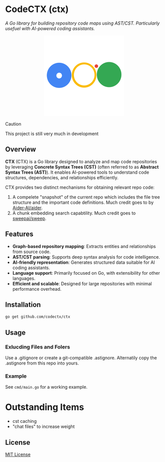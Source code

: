 # CodeCTX (ctx)

_A Go library for building repository code maps using AST/CST. Particularly usefuel with AI-powered coding assistants._

<p align="center">
  <img height="256" src="./ctx.svg">
</p>

> [!CAUTION]
> This project is still very much in development

## Overview

**CTX** (CTX) is a Go library designed to analyze and map code repositories by leveraging **Concrete Syntax Trees (CST)** (often referred to as **Abstract Syntax Trees (AST)**). It enables AI-powered tools to understand code structures, dependencies, and relationships efficiently.

CTX provides two distinct mechanisms for obtaining relevant repo code:

1. A compelete "snapshot" of the current repo which includes the file tree structure and the important code definitions. Much credit goes to by [Aider-AI/aider](https://github.com/Aider-AI/aider).
2. A chunk embedding search capabtility. Much credit goes to [sweepai/sweep](https://github.com/sweepai/sweep).

## Features

- **Graph-based repository mapping**: Extracts entities and relationships from source code.
- **AST/CST parsing**: Supports deep syntax analysis for code intelligence.
- **AI-friendly representation**: Generates structured data suitable for AI coding assistants.
- **Language support**: Primarily focused on Go, with extensibility for other languages.
- **Efficient and scalable**: Designed for large repositories with minimal performance overhead.

## Installation

```sh
go get github.com/codectx/ctx
```

## Usage

### Exlucding Files and Folers

Use a .gitignore or create a git-compatible .astignore. Alternatily copy the .astignore from this repo into yours.

### Example

See `cmd/main.go` for a working example.

# Outstanding Items

- cst caching
- "chat files" to increase weight

## License

[MIT License](LICENSE.md)

